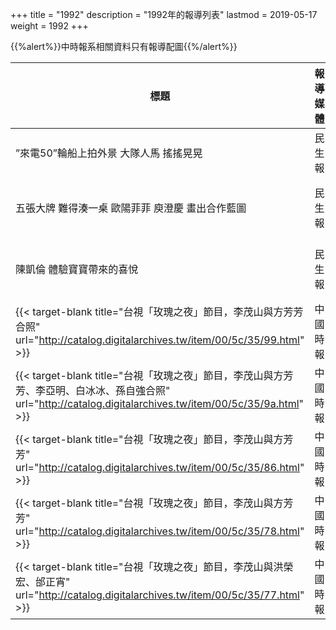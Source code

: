 +++
title = "1992"
description = "1992年的報導列表"
lastmod = 2019-05-17
weight = 1992
+++

<style>
table th:nth-of-type(2) {
	width: 200px;
}
table th:nth-of-type(3), th:nth-of-type(4) {
	width: 150px;
}
</style>

{{%alert%}}中時報系相關資料只有報導配圖{{%/alert%}}

標題  | 報導媒體  | 日期 | 地區
--------------|-------|------|------ 
”來電50”輪船上拍外景 大隊人馬 搖搖晃晃 | 民生報 | 1992年 |  台灣
五張大牌 難得湊一桌 歐陽菲菲 庾澄慶 畫出合作藍圖 | 民生報 | 1992年03月31日 |  台灣
陳凱倫 體驗寶寶帶來的喜悅 | 民生報 | 1992年08月07日 |  台灣
{{< target-blank title="台視「玫瑰之夜」節目，李茂山與方芳芳合照" url="http://catalog.digitalarchives.tw/item/00/5c/35/99.html" >}} | 中國時報 | 1992年11月01日 |  台灣
{{< target-blank title="台視「玫瑰之夜」節目，李茂山與方芳芳、李亞明、白冰冰、孫自強合照" url="http://catalog.digitalarchives.tw/item/00/5c/35/9a.html" >}} | 中國時報 | 1992年11月01日 |  台灣
{{< target-blank title="台視「玫瑰之夜」節目，李茂山與方芳芳" url="http://catalog.digitalarchives.tw/item/00/5c/35/86.html" >}} | 中國時報 | 1992年11月01日 |  台灣
{{< target-blank title="台視「玫瑰之夜」節目，李茂山與方芳芳" url="http://catalog.digitalarchives.tw/item/00/5c/35/78.html" >}} | 中國時報 | 1992年11月03日 |  台灣
{{< target-blank title="台視「玫瑰之夜」節目，李茂山與洪榮宏、邰正宵" url="http://catalog.digitalarchives.tw/item/00/5c/35/77.html" >}} | 中國時報 | 1992年11月03日 |  台灣